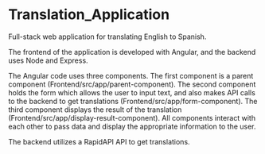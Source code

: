 # Translation_Application
Full-stack web application for translating English to Spanish.

The frontend of the application is developed with Angular, and the backend uses Node and Express.

The Angular code uses three components. The first component is a parent component (Frontend/src/app/parent-component). The second component holds the form which allows the user to input text, and also makes API calls to the backend to get translations (Frontend/src/app/form-component). The third component displays the result of the translation (Frontend/src/app/display-result-component). All components interact with each other to pass data and display the appropriate information to the user.

The backend utilizes a RapidAPI API to get translations.